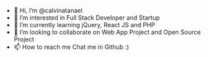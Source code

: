 - 👋 Hi, I’m @calvinatanael
- 👀 I’m interested in Full Stack Developer and Startup 
- 🌱 I’m currently learning jQuery, React JS and PHP
- 💞️ I’m looking to collaborate on Web App Project and Open Source Project
- 📫 How to reach me Chat me in Github :)

<!---
calvinatanael/calvinatanael is a ✨ special ✨ repository because its `README.md` (this file) appears on your GitHub profile.
You can click the Preview link to take a look at your changes.
--->
